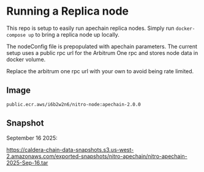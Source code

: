 # Running a Replica node

This repo is setup to easily run apechain replica nodes. Simply run `docker-compose up` to bring a replica node up locally.

The nodeConfig file is prepopulated with apechain parameters. The current setup uses a public rpc url for the Arbitrum One rpc and stores node data in docker volume.

Replace the arbitrum one rpc url with your own to avoid being rate limited.

## Image
`public.ecr.aws/i6b2w2n6/nitro-node:apechain-2.0.0`

## Snapshot
September 16 2025: 

https://caldera-chain-data-snapshots.s3.us-west-2.amazonaws.com/exported-snapshots/nitro-apechain/nitro-apechain-2025-Sep-16.tar

